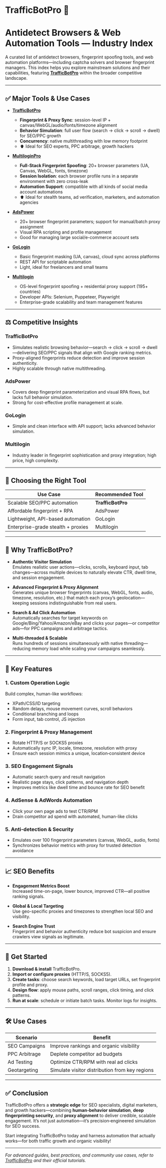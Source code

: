 # TrafficBotPro 🚀

# Antidetect Browsers & Web Automation Tools — Industry Index

A curated list of antidetect browsers, fingerprint spoofing tools, and web automation platforms—including captcha solvers and browser fingerprint managers. This index helps you explore mainstream solutions and their capabilities, featuring **[TrafficBotPro](https://trafficbotpro.com/)** within the broader competitive landscape.

---

## ✅ Major Tools & Use Cases

- **[TrafficBotPro](https://trafficbotpro.com/)**  
  - **Fingerprint & Proxy Sync**: session-level IP + canvas/WebGL/audio/fonts/timezone alignment  
  - **Behavior Simulation**: full user flow (search → click → scroll → dwell) for SEO/PPC growth  
  - **Concurrency**: native multithreading with low memory footprint  
  - ⬆️ Ideal for SEO experts, PPC arbitrage, growth hackers
 
- **[MultiloginPro](https://multiloginpro.com/)**  
  - **Full-Stack Fingerprint Spoofing**: 20+ browser parameters (UA, Canvas, WebGL, fonts, timezone)  
  - **Session Isolation**: each browser profile runs in a separate environment with zero cross-leak  
  - **Automation Support**: compatible with all kinds of social media account automations
  - ⬆️ Ideal for stealth teams, ad verification, marketers, and automation agencies

- **[AdsPower](https://www.adspower.com/)**  
  - 20+ browser fingerprint parameters; support for manual/batch proxy assignment  
  - Visual RPA scripting and profile management  
  - Good for managing large social/e-commerce account sets

- **[GoLogin](https://gologin.com/)**  
  - Basic fingerprint masking (UA, canvas), cloud sync across platforms  
  - REST API for scriptable automation  
  - Light, ideal for freelancers and small teams

- **[Multilogin](https://multilogin.com/)**  
  - OS-level fingerprint spoofing + residential proxy support (195+ countries)  
  - Developer APIs: Selenium, Puppeteer, Playwright  
  - Enterprise-grade scalability and team management features

---

## ⚖️ Competitive Insights

### TrafficBotPro  
- Simulates realistic browsing behavior—search → click → scroll → dwell—delivering SEO/PPC signals that align with Google ranking metrics.  
- Proxy-aligned fingerprints reduce detection and improve session authenticity.  
- Highly scalable through native multithreading.

### AdsPower  
- Covers deep fingerprint parameterization and visual RPA flows, but lacks full behavior simulation.  
- Strong for cost-effective profile management at scale.

### GoLogin  
- Simple and clean interface with API support; lacks advanced behavior simulation.

### Multilogin  
- Industry leader in fingerprint sophistication and proxy integration; high price, high complexity.

---

## 🧭 Choosing the Right Tool

| Use Case                              | Recommended Tool            |
|---------------------------------------|-----------------------------|
| Scalable SEO/PPC automation           | **TrafficBotPro**          |
| Affordable fingerprint + RPA         | AdsPower                   |
| Lightweight, API-based automation     | GoLogin                    |
| Enterprise-grade stealth + proxies    | Multilogin                 |

---

## 🌟 Why TrafficBotPro?

- **Authentic Visitor Simulation**  
  Emulates realistic user actions—clicks, scrolls, keyboard input, tab changes—across multiple devices to naturally elevate CTR, dwell time, and session engagement.

- **Advanced Fingerprint & Proxy Alignment**  
  Generates unique browser fingerprints (canvas, WebGL, fonts, audio, timezone, resolution, etc.) that match each proxy’s geolocation—keeping sessions indistinguishable from real users.

- **Search & Ad Click Automation**  
  Automatically searches for target keywords on Google/Bing/Yahoo/Amazon/eBay and clicks your pages—or competitor ads—for PPC campaigns and arbitrage tactics.

- **Multi‑threaded & Scalable**  
  Runs hundreds of sessions simultaneously with native threading—reducing memory load while scaling your campaigns seamlessly.

---

## 🔧 Key Features

### 1. **Custom Operation Logic**
Build complex, human-like workflows:  
- XPath/CSS/ID targeting  
- Random delays, mouse movement curves, scroll behaviors  
- Conditional branching and loops  
- Form input, tab control, JS injection

### 2. **Fingerprint & Proxy Management**
- Rotate HTTP/S or SOCKS5 proxies  
- Automatically sync IP, locale, timezone, resolution with proxy  
- Ensure each session mimics a unique, location‑consistent device

### 3. **SEO Engagement Signals**
- Automatic search query and result navigation  
- Realistic page stays, click patterns, and navigation depth  
- Improves metrics like dwell time and bounce rate for SEO benefit

### 4. **AdSense & AdWords Automation**
- Click your own page ads to test CTR/RPM  
- Drain competitor ad spend with automated, human-like clicks

### 5. **Anti-detection & Security**
- Emulates over 100 fingerprint parameters (canvas, WebGL, audio, fonts)  
- Synchronizes behavior metrics with proxy for trusted detection avoidance

---

## 📈 SEO Benefits

- **Engagement Metrics Boost**  
  Increased time-on-page, lower bounce, improved CTR—all positive ranking signals.

- **Global & Local Targeting**  
  Use geo-specific proxies and timezones to strengthen local SEO and visibility.

- **Search Engine Trust**  
  Fingerprint and behavior authenticity reduce bot suspicion and ensure crawlers view signals as legitimate.

---

## 🚀 Get Started

1. **Download & install** TrafficBotPro.  
2. **Import or configure proxies** (HTTP/S, SOCKS5).  
3. **Create tasks**: choose search keywords, load target URLs, set fingerprint profile and proxy.  
4. **Design flow**: apply mouse paths, scroll ranges, click timing, and click patterns.  
5. **Run at scale**: schedule or initiate batch tasks. Monitor logs for insights.

---

## 🛠️ Use Cases

| Scenario | Benefit |
|---------|--------|
| SEO Campaigns | Improve rankings and organic visibility |
| PPC Arbitrage | Deplete competitor ad budgets |
| Ad Testing | Optimize CTR/RPM with real ad clicks |
| Geotargeting | Simulate visitor distribution from key regions |

---

## ✅ Conclusion

TrafficBotPro offers a **strategic edge** for SEO specialists, digital marketers, and growth hackers—combining **human‑behavior simulation**, **deep fingerprinting security**, and **proxy alignment** to deliver credible, scalable engagement. It’s not just automation—it’s precision‑engineered simulation for SEO success.

Start integrating TrafficBotPro today and harness automation that actually works—for both traffic growth and organic visibility!

---

*For advanced guides, best practices, and community use cases, refer to [TrafficBotPro](https://trafficbotpro.com) and their official tutorials.*
